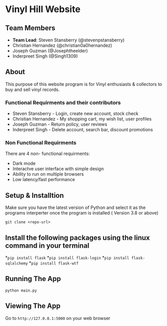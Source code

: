# Vinyl Hill Website #
## Team Members ##
* __Team Lead__: Steven Stansberry (@stevenpstansberry)
* Christian Hernandez (@christian0a0hernandez)
* Joseph Guzman (@Josephtheelder)
* Inderpreet Singh (@Singh1309)
## About ##
This purpose of this website program is for Vinyl enthusiasts & collectors to buy and sell vinyl records. 

### Functional Requirments and their contributors ###
* Steven Stansberry - Login, create new account, stock check          
* Christian Hernandez - My shopping cart, my wish list, user profiles   
* Joseph Guzman - Return policy, user reviews                     
* Inderpreet Singh - Delete account, search bar, discount promotions 
   
### Non Functional Requirments ###
There are 4 non- functional requirments: 
* Dark mode
* Interactve user interface with simple design
* Ability to run on multiple browsers
* Low latency/fast performance

## Setup & Installtion ##

Make sure you have the latest version of Python and select it as the programs interperter once the program is installed ( Version 3.8  or above)

`git clone <repo-url>`

## Install the following packages using the linux command in your terminal ##

*`pip install flask`
*`pip install flask-login`
*`pip install flask-sqlalchemy`
*`pip install flask-wtf`
 
## Running The App ##
`python main.py`

## Viewing The App ##
Go to `http://127.0.0.1:5000` on your web browser
